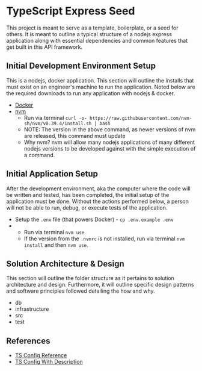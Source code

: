 # TypeScript Express Seed #
This project is meant to serve as a template, boilerplate, or a seed for others. It is meant to outline a typical structure of a nodejs express application along with essential dependencies and common features that get built in this API framework.

## Initial Development Environment Setup ##
This is a nodejs, docker application. This section will outline the installs that must exist on an engineer's machine to run the application. Noted below are the required downloads to run any application with nodejs & docker.

* [Docker](https://www.docker.com/products/docker-desktop/)
* [nvm](https://github.com/nvm-sh/nvm)
  * Run via terminal `curl -o- https://raw.githubusercontent.com/nvm-sh/nvm/v0.39.4/install.sh | bash`
  * NOTE: The version in the above command, as newer versions of nvm are released, this command must update
  * Why nvm? nvm will allow many nodejs applications of many different nodejs versions to be developed against with the simple execution of a command.

## Initial Application Setup ##
After the development environment, aka the computer where the code will be written and tested, has been completed, the initial setup of the application must be done. Without the actions performed below, a person will not be able to run, debug, or execute tests of the application.

* Setup the `.env` file (that powers Docker) - `cp .env.example .env`
* * Run via terminal `nvm use`
  * If the version from the `.nvmrc` is not installed, run via terminal `nvm install` and then `nvm use`.

## Solution Architecture & Design ##
This section will outline the folder structure as it pertains to solution architecture and design. Furthermore, it will outline specific design patterns and software principles followed detailing the how and why.

* db
* infrastructure
* src
* test

## References ##

* [TS Config Reference](https://www.typescriptlang.org/tsconfig)
* [TS Config With Description](https://gist.github.com/t18n/88cebd2b355887351e8080cbb6a6b4ba)